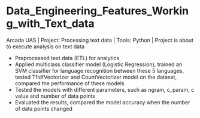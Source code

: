 # Data_Engineering_Features_Working_with_Text_data

Arcada UAS | Project: Processing text data | Tools: Python | Project is about to execute analysis on text data

- Preprocessed text data (ETL) for analytics
- Applied multiclass classifier model (Logistic Regression), trained an SVM classifier for language recognition between these 5 languages, tested TfidfVectorizer  and CountVectorizer model on the dataset, compared the performance of these models
- Tested the models with different parameters, such as ngram, c_param, c value and number of data points
- Evaluated the results, compared the model accuracy when the number of data points changed
